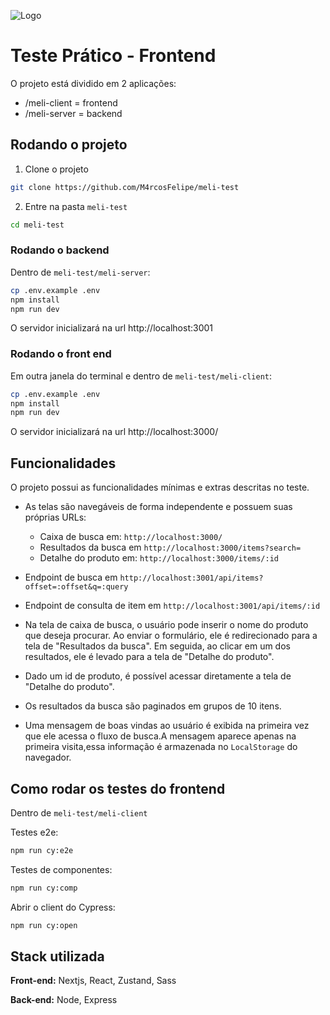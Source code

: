 ![Logo](https://http2.mlstatic.com/frontend-assets/ml-web-navigation/ui-navigation/6.6.111/mercadolibre/logo_large_25years_v2.png)

# Teste Prático - Frontend

O projeto está dividido em 2 aplicações:

- /meli-client = frontend
- /meli-server = backend

## Rodando o projeto

1. Clone o projeto

```bash
git clone https://github.com/M4rcosFelipe/meli-test
```

2. Entre na pasta `meli-test`

```bash
cd meli-test
```

### Rodando o backend

Dentro de `meli-test/meli-server`:

```bash
cp .env.example .env
npm install
npm run dev
```

O servidor inicializará na url http://localhost:3001

### Rodando o front end

Em outra janela do terminal e dentro de `meli-test/meli-client`:

```bash
cp .env.example .env
npm install
npm run dev
```

O servidor inicializará na url http://localhost:3000/

## Funcionalidades

O projeto possui as funcionalidades mínimas e extras descritas no teste.

- As telas são navegáveis de forma independente e possuem suas próprias URLs:

  - Caixa de busca em: `http://localhost:3000/`
  - Resultados da busca em `http://localhost:3000/items?search=`
  - Detalhe do produto em: `http://localhost:3000/items/:id`

- Endpoint de busca em `http://localhost:3001/api/items?offset=:offset&q=:query`
- Endpoint de consulta de item em `http://localhost:3001/api/items/:id`

- Na tela de caixa de busca, o usuário pode inserir o nome do produto que deseja procurar. Ao
  enviar o formulário, ele é redirecionado para a tela de "Resultados da busca". Em seguida, ao
  clicar em um dos resultados, ele é levado para a tela de "Detalhe do produto".

- Dado um id de produto, é possível acessar diretamente a tela de "Detalhe do produto".

- Os resultados da busca são paginados em grupos de 10 itens.

- Uma mensagem de boas vindas ao usuário é exibida na primeira vez que ele acessa o fluxo de
  busca.A mensagem aparece apenas na primeira visita,essa informação é armazenada no `LocalStorage` do navegador.

## Como rodar os testes do frontend

Dentro de `meli-test/meli-client`

Testes e2e:

```bash
npm run cy:e2e
```

Testes de componentes:

```bash
npm run cy:comp
```

Abrir o client do Cypress:

```bash
npm run cy:open
```

## Stack utilizada

**Front-end:** Nextjs, React, Zustand, Sass

**Back-end:** Node, Express
